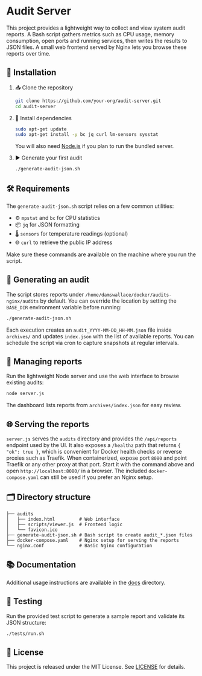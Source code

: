 # Audit Server

This project provides a lightweight way to collect and view system audit reports. A Bash script
gathers metrics such as CPU usage, memory consumption, open ports and running services, then
writes the results to JSON files. A small web frontend served by Nginx lets you browse these
reports over time.

## 🚀 Installation

1. 📥 Clone the repository

   ```bash
   git clone https://github.com/your-org/audit-server.git
   cd audit-server
   ```

2. 🧰 Install dependencies

   ```bash
   sudo apt-get update
   sudo apt-get install -y bc jq curl lm-sensors sysstat
   ```

   You will also need [Node.js](https://nodejs.org/) if you plan to run the bundled server.

3. ▶️ Generate your first audit

   ```bash
   ./generate-audit-json.sh
   ```

## 🛠️ Requirements

The `generate-audit-json.sh` script relies on a few common utilities:

- ⚙️ `mpstat` and `bc` for CPU statistics
- 📦 `jq` for JSON formatting
- 🌡️ `sensors` for temperature readings (optional)
- 🌐 `curl` to retrieve the public IP address

Make sure these commands are available on the machine where you run the script.

## 🧾 Generating an audit

The script stores reports under `/home/damswallace/docker/audits-nginx/audits` by default. You can
override the location by setting the `BASE_DIR` environment variable before running:

```bash
./generate-audit-json.sh
```

Each execution creates an `audit_YYYY-MM-DD_HH-MM.json` file inside `archives/` and updates
`index.json` with the list of available reports. You can schedule the script via cron to capture
snapshots at regular intervals.

## 📂 Managing reports

Run the lightweight Node server and use the web interface to browse existing audits:

```bash
node server.js
```

The dashboard lists reports from `archives/index.json` for easy review.

## 🌐 Serving the reports

`server.js` serves the `audits` directory and provides the `/api/reports` endpoint used by the UI.
It also exposes a `/healthz` path that returns `{ "ok": true }`, which is convenient for Docker
health checks or reverse proxies such as Traefik. When containerized, expose port `8080` and point
Traefik or any other proxy at that port. Start it with the command above and open
`http://localhost:8080/` in a browser. The included `docker-compose.yaml` can still be used if you
prefer an Nginx setup.

## 🗂️ Directory structure

```
├── audits
│   ├── index.html         # Web interface
│   ├── scripts/viewer.js  # Frontend logic
│   └── favicon.ico
├── generate-audit-json.sh # Bash script to create audit_*.json files
├── docker-compose.yaml    # Nginx setup for serving the reports
└── nginx.conf             # Basic Nginx configuration
```

## 📚 Documentation

Additional usage instructions are available in the [docs](docs/USAGE.md) directory.

## 🧪 Testing

Run the provided test script to generate a sample report and validate its JSON structure:

```bash
./tests/run.sh
```

## 📄 License

This project is released under the MIT License. See [LICENSE](LICENSE) for details.
